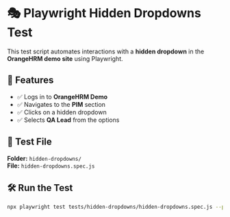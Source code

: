 # 🎭 Playwright Hidden Dropdowns Test  

This test script automates interactions with a **hidden dropdown** in the **OrangeHRM demo site** using Playwright.  

## 📌 Features  
- ✅ Logs in to **OrangeHRM Demo**  
- ✅ Navigates to the **PIM** section  
- ✅ Clicks on a hidden dropdown  
- ✅ Selects **QA Lead** from the options  

## 📂 Test File  
**Folder:** `hidden-dropdowns/`  
**File:** `hidden-dropdowns.spec.js`  

## 🛠 Run the Test  
```sh
npx playwright test tests/hidden-dropdowns/hidden-dropdowns.spec.js --project chromium --headed
